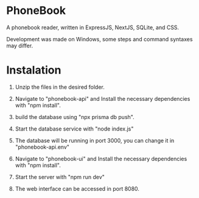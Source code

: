 # PhoneBook
A phonebook reader, written in ExpressJS, NextJS, SQLite, and CSS.

Development was made on Windows, some steps and command syntaxes may differ.

# Instalation

1. Unzip the files in the desired folder.
2. Navigate to "phonebook-api" and Install the necessary dependencies with "npm install".
3. build the database using "npx prisma db push".
4. Start the database service with "node index.js"
5. The database will be running in port 3000, you can change it in "phonebook-api\.env"

6. Navigate to "phonebook-ui" and Install the necessary dependencies with "npm install".
7. Start the server with "npm run dev"
8. The web interface can be accessed in port 8080.
